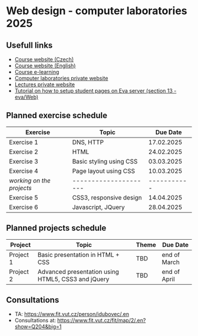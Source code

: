 # Web design - computer laboratories 2025
## Usefull links ##
- [Course website (Czech)](https://www.fit.vut.cz/study/course/280948/.cs)
- [Course website (English)](https://www.fit.vut.cz/study/course/280948/.en)
- [Course e-learning](https://moodle.vut.cz/course/view.php?id=280948)
- [Computer laboratories private website](https://www.fit.vut.cz/study/course/ITW/private/cviceni/)
- [Lectures private website](https://www.fit.vut.cz/study/course/ITW/private/prednasky/)
- [Tutorial on how to setup student pages on Eva server (section 13 - eva/Web)](https://www.fit.vut.cz/units/cvt/faq/.cs)

## Planned exercise schedule ##
| **Exercise** | **Topic**                     | **Due Date**  |
|--------------|-------------------------------|---------------|
| Exercise 1   | DNS, HTTP                     | 17.02.2025    |
| Exercise 2   | HTML                          | 24.02.2025    |
| Exercise 3   | Basic styling using CSS       | 03.03.2025    |
| Exercise 4   | Page layout using CSS         | 10.03.2025    |
| _working on the projects_ | ---------------------| -----------   |
| Exercise 5   | CSS3, responsive design       | 14.04.2025    |
| Exercise 6   | Javascript, JQuery            | 28.04.2025    |

## Planned projects schedule ##
| **Project** | **Topic**                                          | **Theme**  | **Due Date**  |
|--------------|---------------------------------------------------|------------|---------------|
| Project 1   | Basic presentation in HTML + CSS                   | TBD        |   end of March|
| Project 2   | Advanced presentation using HTML5, CSS3 and jQuery | TBD        |   end of April|

## Consultations ##
- TA: https://www.fit.vut.cz/person/idubovec/.en
- Consultations at: https://www.fit.vut.cz/fit/map/2/.en?show=Q204&big=1 
